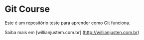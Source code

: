 # Git Course

Este é um repositório teste para aprender como Git funciona.

Saiba mais em [willianjustem.com.br] (http://willianjusten.com.br)
